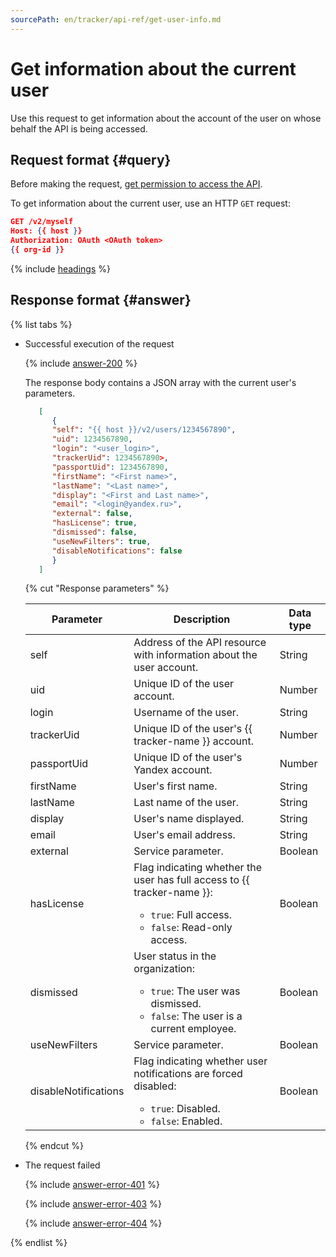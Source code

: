 ```yaml
---
sourcePath: en/tracker/api-ref/get-user-info.md
---
```

# Get information about the current user

Use this request to get information about the account of the user on whose behalf the API is being accessed.

## Request format {#query}

Before making the request, [get permission to access the API](concepts/access.md).

To get information about the current user, use an HTTP `GET` request:

```json
GET /v2/myself
Host: {{ host }}
Authorization: OAuth <OAuth token>
{{ org-id }}
```

{% include [headings](../_includes/tracker/api/headings.md) %}

## Response format {#answer}

{% list tabs %}

- Successful execution of the request

    {% include [answer-200](../_includes/tracker/api/answer-200.md) %}

    The response body contains a JSON array with the current user's parameters.

    
    ```json
       [
          {
          "self": "{{ host }}/v2/users/1234567890",
          "uid": 1234567890,
          "login": "<user_login>",
          "trackerUid": 1234567890>,
          "passportUid": 1234567890,
          "firstName": "<First name>",
          "lastName": "<Last name>",
          "display": "<First and Last name>",
          "email": "<login@yandex.ru>",
          "external": false,
          "hasLicense": true,
          "dismissed": false,
          "useNewFilters": true,
          "disableNotifications": false
          }
       ]
    ```

    {% cut "Response parameters" %}

    | Parameter | Description | Data type |
    | -------- | -------- | ---------- |
    | self | Address of the API resource with information about the user account. | String |
    | uid | Unique ID of the user account. | Number |
    | login | Username of the user. | String |
    | trackerUid | Unique ID of the user's {{ tracker-name }} account. | Number |
    | passportUid | Unique ID of the user's Yandex account. | Number |
    | firstName | User's first name. | String |
    | lastName | Last name of the user. | String |
    | display | User's name displayed. | String |
    | email | User's email address. | String |
    | external | Service parameter. | Boolean |
    | hasLicense | Flag indicating whether the user has full access to {{ tracker-name }}:<ul><li>`true`: Full access.</li><li>`false`: Read-only access.</li></ul> | Boolean |
    | dismissed | User status in the organization:<ul><li>`true`: The user was dismissed.</li><li>`false`: The user is a current employee.</li></ul> | Boolean |
    | useNewFilters | Service parameter. | Boolean |
    | disableNotifications | Flag indicating whether user notifications are forced disabled:<ul><li>`true`: Disabled.</li><li>`false`: Enabled.</li></ul> | Boolean |

    {% endcut %}

- The request failed

    {% include [answer-error-401](../_includes/tracker/api/answer-error-401.md) %}

    {% include [answer-error-403](../_includes/tracker/api/answer-error-403.md) %}

    {% include [answer-error-404](../_includes/tracker/api/answer-error-404.md) %}

{% endlist %}


